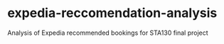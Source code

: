 # expedia-reccomendation-analysis
Analysis of Expedia recommended bookings for STA130 final project
